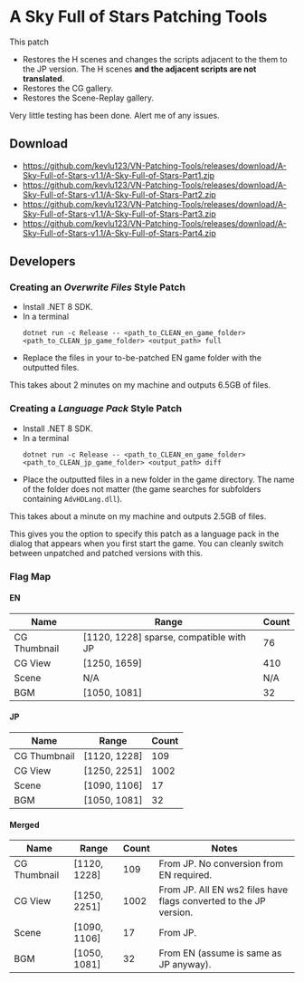 # A Sky Full of Stars Patching Tools

This patch

- Restores the H scenes and changes the scripts adjacent to the them to the JP version. The H scenes **and the adjacent scripts are not translated**.
- Restores the CG gallery.
- Restores the Scene-Replay gallery.

Very little testing has been done. Alert me of any issues.

## Download

- <https://github.com/kevlu123/VN-Patching-Tools/releases/download/A-Sky-Full-of-Stars-v1.1/A-Sky-Full-of-Stars-Part1.zip>
- <https://github.com/kevlu123/VN-Patching-Tools/releases/download/A-Sky-Full-of-Stars-v1.1/A-Sky-Full-of-Stars-Part2.zip>
- <https://github.com/kevlu123/VN-Patching-Tools/releases/download/A-Sky-Full-of-Stars-v1.1/A-Sky-Full-of-Stars-Part3.zip>
- <https://github.com/kevlu123/VN-Patching-Tools/releases/download/A-Sky-Full-of-Stars-v1.1/A-Sky-Full-of-Stars-Part4.zip>

## Developers

### Creating an *Overwrite Files* Style Patch

- Install .NET 8 SDK.
- In a terminal
    ```
    dotnet run -c Release -- <path_to_CLEAN_en_game_folder>  <path_to_CLEAN_jp_game_folder> <output_path> full
    ```
- Replace the files in your to-be-patched EN game folder with the outputted files.

This takes about 2 minutes on my machine and outputs 6.5GB of files.

### Creating a *Language Pack* Style Patch

- Install .NET 8 SDK.
- In a terminal
    ```
    dotnet run -c Release -- <path_to_CLEAN_en_game_folder>  <path_to_CLEAN_jp_game_folder> <output_path> diff
    ```
- Place the outputted files in a new folder in the game directory. The name of the folder does not matter (the game searches for subfolders containing `AdvHDLang.dll`).

This takes about a minute on my machine and outputs 2.5GB of files.

This gives you the option to specify this patch as a language pack in the dialog that appears when you first start the game. You can cleanly switch between unpatched and patched versions with this. 

### Flag Map

#### EN

| Name         | Range        | Count |
|--------------|--------------|-------|
| CG Thumbnail | [1120, 1228] sparse, compatible with JP | 76 |
| CG View      | [1250, 1659] | 410   |
| Scene        | N/A          | N/A   |
| BGM          | [1050, 1081] | 32    |

#### JP

| Name         | Range        | Count |
|--------------|--------------|-------|
| CG Thumbnail | [1120, 1228] | 109   |
| CG View      | [1250, 2251] | 1002  |
| Scene        | [1090, 1106] | 17    |
| BGM          | [1050, 1081] | 32    |

#### Merged

| Name         | Range        | Count | Notes |
|--------------|--------------|-------|-------|
| CG Thumbnail | [1120, 1228] | 109   | From JP. No conversion from EN required. |
| CG View      | [1250, 2251] | 1002  | From JP. All EN ws2 files have flags converted to the JP version.  |
| Scene        | [1090, 1106] | 17    | From JP. |
| BGM          | [1050, 1081] | 32    | From EN (assume is same as JP anyway). |
